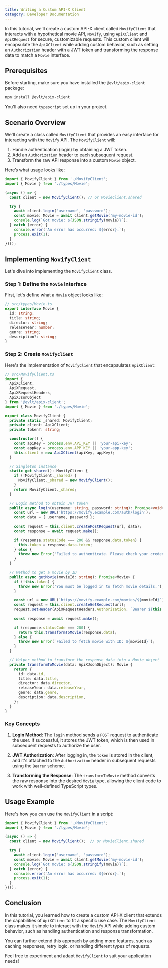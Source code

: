 ```yaml
---
title: Writing a Custom API-X Client
category: Developer Documentation
---
```

In this tutorial, we'll create a custom API-X client called `MovifyClient` that interacts with a hypothetical movie API, `Movify`, using `ApiXClient` and `ApiXRequest` for secure, customizable requests. This custom client will encapsulate the `ApiXClient` while adding custom behavior, such as setting an `Authorization` header with a JWT token and transforming the response data to match a `Movie` interface.

## Prerequisites

Before starting, make sure you have installed the `@evlt/apix-client` package:

```bash
npm install @evlt/apix-client
```

You'll also need `typescript` set up in your project.

## Scenario Overview

We'll create a class called `MovifyClient` that provides an easy interface for interacting with the `Movify` API. The `MovifyClient` will:

1. Handle authentication (login) by obtaining a JWT token.
2. Add an `Authorization` header to each subsequent request.
3. Transform the raw API response into a custom `Movie` object.

Here’s what usage looks like:

```typescript
import { MovifyClient } from './MovifyClient';
import { Movie } from './types/Movie';

(async () => {
  const client = new MovifyClient(); // or MovieClient.shared

  try {
    await client.login('username', 'password');
    const movie: Movie = await client.getMovie('my-movie-id');
    console.log(`Got movie: ${JSON.stringify(movie)}`);
  } catch (error) {
    console.error(`An error has occurred: ${error}.`);
    process.exit(1);
  }
})();
```

## Implementing `MovifyClient`

Let's dive into implementing the `MovifyClient` class.

### Step 1: Define the `Movie` Interface

First, let's define what a `Movie` object looks like:

```typescript
// src/types/Movie.ts
export interface Movie {
  id: string;
  title: string;
  director: string;
  releaseYear: number;
  genre: string;
  description?: string;
}
```

### Step 2: Create `MovifyClient`

Here's the implementation of `MovifyClient` that encapsulates `ApiXClient`:

```typescript
// src/MovifyClient.ts
import {
  ApiXClient,
  ApiXRequest,
  ApiXRequestHeaders,
  ApiXJsonObject
} from '@evlt/apix-client';
import { Movie } from './types/Movie';

export class MovifyClient {
  private static _shared: MovifyClient;
  private client: ApiXClient;
  private token?: string;

  constructor() {
    const apiKey = process.env.API_KEY || 'your-api-key';
    const appKey = process.env.APP_KEY || 'your-app-key';
    this.client = new ApiXClient(apiKey, appKey);
  }

  // Singleton instance
  static get shared(): MovifyClient {
    if (!MovifyClient._shared) {
      MovifyClient._shared = new MovifyClient();
    }
    return MovifyClient._shared;
  }

  // Login method to obtain JWT token
  public async login(username: string, password: string): Promise<void> {
    const url = new URL('https://movify.example.com/auth/login');
    const data = { username, password };
    
    const request = this.client.createPostRequest(url, data);
    const response = await request.make();

    if (response.statusCode === 200 && response.data.token) {
      this.token = response.data.token;
    } else {
      throw new Error('Failed to authenticate. Please check your credentials.');
    }
  }

  // Method to get a movie by ID
  public async getMovie(movieId: string): Promise<Movie> {
    if (!this.token) {
      throw new Error('You must be logged in to fetch movie details.');
    }

    const url = new URL(`https://movify.example.com/movies/${movieId}`);
    const request = this.client.createGetRequest(url);
    request.setHeader(ApiXRequestHeaders.Authorization, `Bearer ${this.token}`);
    
    const response = await request.make();

    if (response.statusCode === 200) {
      return this.transformToMovie(response.data);
    } else {
      throw new Error(`Failed to fetch movie with ID: ${movieId}`);
    }
  }

  // Helper method to transform the response data into a Movie object
  private transformToMovie(data: ApiXJsonObject): Movie {
    return {
      id: data.id,
      title: data.title,
      director: data.director,
      releaseYear: data.releaseYear,
      genre: data.genre,
      description: data.description,
    };
  }
}
```

### Key Concepts

1. **Login Method**: The `login` method sends a `POST` request to authenticate the user. If successful, it stores the JWT token, which is then used in subsequent requests to authorize the user.

2. **JWT Authorization**: After logging in, the `token` is stored in the client, and it's attached to the `Authorization` header in subsequent requests using the `Bearer` scheme.

3. **Transforming the Response**: The `transformToMovie` method converts the raw response into the desired `Movie` type, allowing the client code to work with well-defined TypeScript types.

## Usage Example

Here's how you can use the `MovifyClient` in a script:

```typescript
import { MovifyClient } from './MovifyClient';
import { Movie } from './types/Movie';

(async () => {
  const client = new MovifyClient();  // or MovieClient.shared

  try {
    await client.login('username', 'password');
    const movie: Movie = await client.getMovie('my-movie-id');
    console.log(`Got movie: ${JSON.stringify(movie)}`);
  } catch (error) {
    console.error(`An error has occurred: ${error}.`);
    process.exit(1);
  }
})();
```

## Conclusion

In this tutorial, you learned how to create a custom API-X client that extends the capabilities of `ApiXClient` to fit a specific use case. The `MovifyClient` class makes it simple to interact with the `Movify` API while adding custom behavior, such as handling authentication and response transformation.

You can further extend this approach by adding more features, such as caching responses, retry logic, or handling different types of requests.

Feel free to experiment and adapt `MovifyClient` to suit your application needs!
